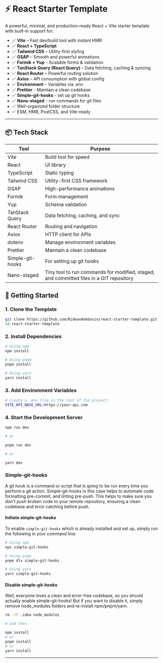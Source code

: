 # ⚡ React Starter Template

A powerful, minimal, and production-ready React + Vite starter template with built-in support for:

- ✅ **Vite** – Fast dev/build tool with instant HMR
- ✅ **React + TypeScript**
- ✅ **Tailwind CSS** – Utility-first styling
- ✅ **GSAP** – Smooth and powerful animations
- ✅ **Formik + Yup** – Scalable forms & validation
- ✅ **TanStack Query (React Query)** – Data fetching, caching & syncing
- ✅ **React Router** – Powerful routing solution
- ✅ **Axios** – API consumption with global config
- ✅ **Environment** – Variables via .env
- ✅ **Prettier** - Maintain a clean codebase
- ✅ **Simple-git-hooks** - set up git hooks
- ✅ **Nano-staged** - run commands for git files
- ✅ Well-organized folder structure
- ✅ ESM, HMR, PostCSS, and Vite-ready

---

## 📦 Tech Stack

| Tool             | Purpose                                                                                 |
| ---------------- | --------------------------------------------------------------------------------------- |
| Vite             | Build tool for speed                                                                    |
| React            | UI library                                                                              |
| TypeScript       | Static typing                                                                           |
| Tailwind CSS     | Utility-first CSS framework                                                             |
| GSAP             | High-performance animations                                                             |
| Formik           | Form management                                                                         |
| Yup              | Schema validation                                                                       |
| TanStack Query   | Data fetching, caching, and sync                                                        |
| React Router     | Routing and navigation                                                                  |
| Axios            | HTTP client for APIs                                                                    |
| dotenv           | Manage environment variables                                                            |
| Prettier         | Maintain a clean codebase                                                               |
| Simple-git-hooks | For setting up git hooks                                                                |
| Nano-staged      | Tiny tool to run commands for modified, staged, and committed files in a GIT repository |

## 🚀 Getting Started

### 1. Clone the Template

```bash
git clone https://github.com/RidwanAdebosin/react-starter-template.git
cd react-starter-template
```

### 2. Install Dependencies

```bash
# Using npm
npm install

# Using pnpm
pnpm install

# Using yarn
yarn install
```

### 3. Add Environment Variables

```bash
# Create a .env file in the root of the project:
VITE_API_BASE_URL=https://your-api.com
```

### 4. Start the Development Server

```bash
npm run dev

# or

pnpm run dev

# or

yarn dev
```

### Simple-git-hooks

A git hook is a command or script that is going to be run every time you perform a git action.
Simple-git-hooks in this case helps to automate code formatting pre-commit, and linting pre-push.
This helps to make sure you don't push broken code to your remote repository, ensuring a clean codebase and error catching before push.

#### Initiate simple-git-hooks

To enable `simple-git-hooks` which is already installed and set up, simply run the following in your command line:

```bash
# Using npm
npx simple-git-hooks

# Using pnpm
pnpm dlx simple-git-hooks

# Using yarn
yarn simple-git-hooks
```

#### Disable simple-git-hooks

Well, everyone loves a clean and error-free codebase, so you should actually enable simple-git-hooks!
But if you want to disable it, simply remove node_modules folders and re-install npm/pnpm/yarn.

```bash
rm -rf .idea node_modules

# and then

npm install
# or
pnpm install
# or
yarn install
```

---
